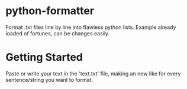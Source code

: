 # python-formatter
Format .txt files line by line into flawless python lists. Example already loaded of fortunes, can be changes easily.

# Getting Started
Paste or write your text in the 'text.txt' file, making an new like for every sentence/string you want to format.
